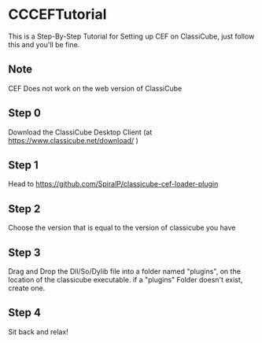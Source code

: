 # CCCEFTutorial
This is a Step-By-Step Tutorial for Setting up CEF on ClassiCube, just follow this and you'll be fine.

## Note
CEF Does not work on the web version of ClassiCube

## Step 0
Download the ClassiCube Desktop Client (at https://www.classicube.net/download/ )

## Step 1
Head to https://github.com/SpiralP/classicube-cef-loader-plugin

## Step 2
Choose the version that is equal to the version of classicube you have

## Step 3
Drag and Drop the Dll/So/Dylib file into a folder named "plugins", on the location of the classicube executable. if a "plugins" Folder doesn't exist, create one.

## Step 4
Sit back and relax!
